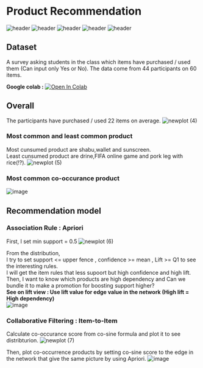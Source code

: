 # Product Recommendation
![header](https://img.shields.io/badge/-Survey-blue) ![header](https://img.shields.io/badge/-Google--Colab-blue) ![header](https://img.shields.io/badge/-Market--basket-blue) ![header](https://img.shields.io/badge/-Analysis-blue) ![header](https://img.shields.io/badge/-Insight-blue)  

## Dataset
A survey asking students in the class which items have purchased / used them (Can input only Yes or No).
The data come from 44 participants on 60 items.

<b>Google colab :</b> [![Open In Colab](https://colab.research.google.com/assets/colab-badge.svg)](https://colab.research.google.com/drive/1LecDmGpd525vPa79IWtESR4RhNQrmrVL?usp=sharing)

## Overall
The participants have purchased / used 22 items on average.
![newplot (4)](https://user-images.githubusercontent.com/51535964/120073741-db940a00-c0c3-11eb-9c1b-3bb25adb43b7.png)

### Most common and least common product 
Most cunsumed product are shabu,wallet and sunscreen.  
Least cunsumed product are drine,FIFA online game and pork leg with rice(!?).
![newplot (5)](https://user-images.githubusercontent.com/51535964/120073870-62e17d80-c0c4-11eb-9b6c-067afb736dbb.png)

### Most common co-occurance product 
![image](https://user-images.githubusercontent.com/51535964/120073890-84426980-c0c4-11eb-9b69-5ec901e3fe07.png)

## Recommendation model
### Association Rule : Apriori
First, I set min support = 0.5
![newplot (6)](https://user-images.githubusercontent.com/51535964/120074254-30388480-c0c6-11eb-8da7-264ee4c9229d.png)

From the distribution,  
I try to set support <= upper fence ,  confidence >= mean , Lift >= Q1 to see the interesting rules.  
I will get the item rules that less supoort but high confidence and high lift. Then, I want to know which products are high dependency and Can we bundle it to make a promotion for boosting support higher?  
<b>See on lift view : Use lift value for edge value in the network (High lift = High dependency)</b>  
![image](https://user-images.githubusercontent.com/51535964/120074335-8ad1e080-c0c6-11eb-9907-92937cd1ed5d.png)

### Collaborative Filtering : Item-to-Item
Calculate co-occurance score from co-sine formula and plot it to see distribturion.
![newplot (7)](https://user-images.githubusercontent.com/51535964/120075168-6415a900-c0ca-11eb-8467-e61c877226a3.png)

Then, plot co-occurrence products by setting co-sine score to the edge in the network that give the same picture by using Apriori.
![image](https://user-images.githubusercontent.com/51535964/120075375-31b87b80-c0cb-11eb-8558-54ba1f7e201b.png)
